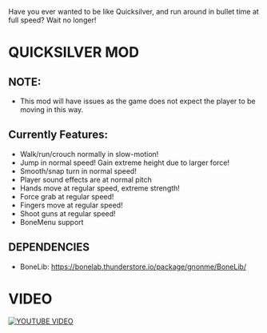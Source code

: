 Have you ever wanted to be like Quicksilver, and run around in bullet time at full speed? Wait no longer!
# QUICKSILVER MOD
## NOTE:
- This mod will have issues as the game does not expect the player to be moving in this way.

## Currently Features:
- Walk/run/crouch normally in slow-motion!
- Jump in normal speed! Gain extreme height due to larger force!
- Smooth/snap turn in normal speed!
- Player sound effects are at normal pitch
- Hands move at regular speed, extreme strength!
- Force grab at regular speed!
- Fingers move at regular speed!
- Shoot guns at regular speed!
- BoneMenu support

## DEPENDENCIES
- BoneLib: https://bonelab.thunderstore.io/package/gnonme/BoneLib/

# VIDEO
[![YOUTUBE VIDEO](https://img.youtube.com/vi/dGfSnjeVtbo/0.jpg)](https://www.youtube.com/watch?v=dGfSnjeVtbo)